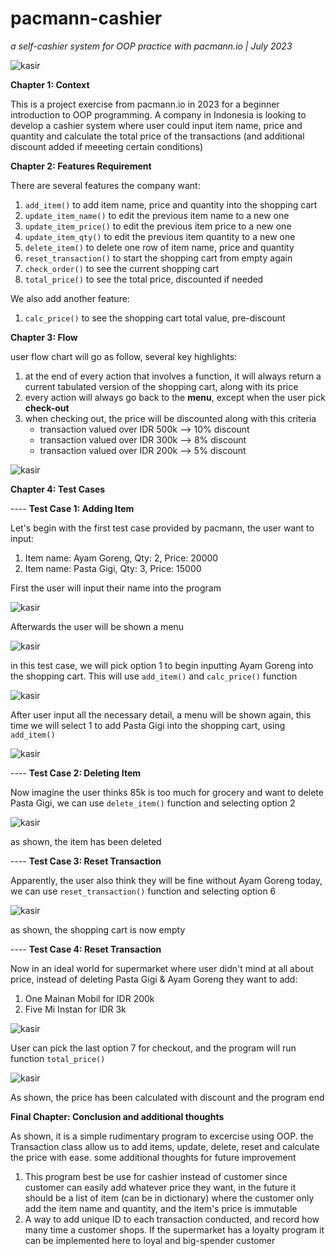 # pacmann-cashier
_a self-cashier system for OOP practice with pacmann.io | July 2023_

![kasir](/img.jpg)

**Chapter 1: Context**

This is a project exercise from pacmann.io in 2023 for a beginner introduction to OOP programming. A company in Indonesia is looking to develop a cashier system where user could input item name, price and quantity and calculate the total price of the transactions (and additional discount added if meeeting certain conditions)

**Chapter 2: Features Requirement**

There are several features the company want:

  1. ``` add_item() ``` to add item name, price and quantity into the shopping cart
  2. ``` update_item_name() ``` to edit the previous item name to a new one
  3. ``` update_item_price() ``` to edit the previous item price to a new one
  4. ``` update_item_qty() ``` to edit the previous item quantity to a new one
  5. ``` delete_item() ``` to delete one row of item name, price and quantity
  6. ``` reset_transaction() ``` to start the shopping cart from empty again
  7. ``` check_order() ``` to see the current shopping cart
  8. ``` total_price() ``` to see the total price, discounted if needed

We also add another feature:
  1. ``` calc_price() ``` to see the shopping cart total value, pre-discount

**Chapter 3: Flow**

user flow chart will go as follow, several key highlights:

  1. at the end of every action that involves a function, it will always return a current tabulated version of the shopping cart, along with its price
  2. every action will always go back to the **menu**, except when the user pick **check-out**
  3. when checking out, the price will be discounted along with this criteria
       - transaction valued over IDR 500k --> 10% discount
       - transaction valued over IDR 300k --> 8% discount
       - transaction valued over IDR 200k --> 5% discount

![kasir](/flowchart.png)

**Chapter 4: Test Cases**

---- **Test Case 1: Adding Item**

Let's begin with the first test case provided by pacmann, the user want to input:
1. Item name: Ayam Goreng, Qty: 2, Price: 20000
2. Item name: Pasta Gigi, Qty: 3, Price: 15000

First the user will input their name into the program

![kasir](/img/1.png)

Afterwards the user will be shown a menu

![kasir](/img/2.png)

in this test case, we will pick option 1 to begin inputting Ayam Goreng into the shopping cart. This will use ```add_item()``` and ```calc_price()``` function

![kasir](/img/3.png)

After user input all the necessary detail, a menu will be shown again, this time we will select 1 to add Pasta Gigi into the shopping cart, using ```add_item()```

![kasir](/img/4.png)

---- **Test Case 2: Deleting Item**

Now imagine the user thinks 85k is too much for grocery and want to delete Pasta Gigi, we can use ```delete_item()``` function and selecting option 2

![kasir](/img/5.png)

as shown, the item has been deleted

---- **Test Case 3: Reset Transaction**

Apparently, the user also think they will be fine without Ayam Goreng today, we can use ```reset_transaction()``` function and selecting option 6

![kasir](/img/rst.png)

as shown, the shopping cart is now empty

---- **Test Case 4: Reset Transaction**

Now in an ideal world for supermarket where user didn't mind at all about price, instead of deleting Pasta Gigi & Ayam Goreng they want to add:
1. One Mainan Mobil for IDR 200k
2. Five Mi Instan for IDR 3k

![kasir](/img/6.png)

User can pick the last option 7 for checkout, and the program will run function ```total_price()``` 

![kasir](/img/7.png)

As shown, the price has been calculated with discount and the program end

**Final Chapter: Conclusion and additional thoughts**

As shown, it is a simple rudimentary program to excercise using OOP. the Transaction class allow us to add items, update, delete, reset and calculate the price with ease. some additional thoughts for future improvement

1. This program best be use for cashier instead of customer since customer can easily add whatever price they want, in the future it should be a list of item (can be in dictionary) where the customer only add the item name and quantity, and the item's price is immutable
2. A way to add unique ID to each transaction conducted, and record how many time a customer shops. If the supermarket has a loyalty program it can be implemented here to loyal and big-spender customer









